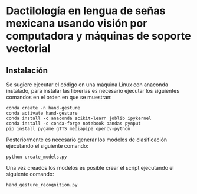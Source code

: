 # Dactilología en lengua de señas mexicana usando visión por computadora  y máquinas de soporte vectorial

## Instalación
Se sugiere ejecutar el código en una máquina Linux con anaconda instalado, para instalar las librerías es necesario ejecutar los siguientes comandos en el orden en que se muestran:

```
conda create -n hand-gesture
conda activate hand-gesture
conda install -c anaconda scikit-learn joblib ipykernel
conda install -c conda-forge notebook pandas pynput
pip install pygame gTTS mediapipe opencv-python
```

Posteriormente es necesario generar los modelos de clasificación ejecutando el siguiente comando:
```
python create_models.py
```

Una vez creados los modelos es posible crear el script ejecutando el siguiente comando:
```
hand_gesture_recognition.py
```
